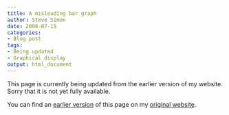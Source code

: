 ```yaml
---
title: A misleading bar graph
author: Steve Simon
date: 2008-07-15
categories:
- Blog post
tags:
- Being updated
- Graphical display
output: html_document
---
```


This page is currently being updated from the earlier version of my website. Sorry that it is not yet fully available.

<!---More--->

You can find an [earlier version][sim1] of this page on my [original website][sim2].

[sim1]: http://www.pmean.com/08/MisleadingBargraph.html
[sim2]: http://www.pmean.com/original_site.html
